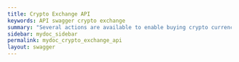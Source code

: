 ```yaml
---
title: Crypto Exchange API
keywords: API swagger crypto exchange
summary: "​Several actions are available to enable buying crypto currencies. Expected sequence of actions is displayed on following diagram:"
sidebar: mydoc_sidebar
permalink: mydoc_crypto_exchange_api
layout: swagger
---
```

​
<div id="swagger-ui"></div>